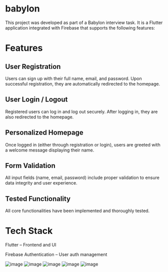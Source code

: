 # babylon

This project was developed as part of a Babylon interview task. It is a Flutter application integrated with Firebase that supports the following features:

# Features
## User Registration
Users can sign up with their full name, email, and password. Upon successful registration, they are automatically redirected to the homepage.

## User Login / Logout
Registered users can log in and log out securely. After logging in, they are also redirected to the homepage.

## Personalized Homepage
Once logged in (either through registration or login), users are greeted with a welcome message displaying their name.

## Form Validation
All input fields (name, email, password) include proper validation to ensure data integrity and user experience.

## Tested Functionality
All core functionalities have been implemented and thoroughly tested.

# Tech Stack
Flutter – Frontend and UI

Firebase Authentication – User auth management

![image](https://github.com/ZO-Fang/babylon-login/blob/master/assets/img/ba-1.jpg)
![image](https://github.com/ZO-Fang/babylon-login/blob/master/assets/img/ba-2.jpg)
![image](https://github.com/ZO-Fang/babylon-login/blob/master/assets/img/ba-3.jpg)
![image](https://github.com/ZO-Fang/babylon-login/blob/master/assets/img/ba-4.jpg)
![image](https://github.com/ZO-Fang/babylon-login/blob/master/assets/img/ba-5.jpg)
